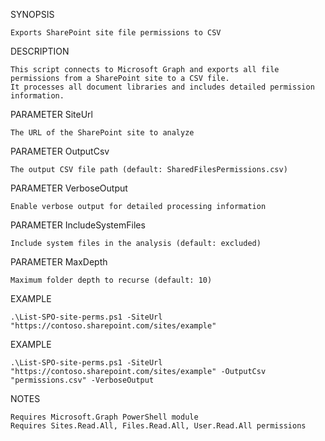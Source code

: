SYNOPSIS

    Exports SharePoint site file permissions to CSV

DESCRIPTION

    This script connects to Microsoft Graph and exports all file permissions from a SharePoint site to a CSV file.
    It processes all document libraries and includes detailed permission information.

PARAMETER SiteUrl

    The URL of the SharePoint site to analyze

PARAMETER OutputCsv

    The output CSV file path (default: SharedFilesPermissions.csv)

PARAMETER VerboseOutput

    Enable verbose output for detailed processing information

PARAMETER IncludeSystemFiles

    Include system files in the analysis (default: excluded)

PARAMETER MaxDepth

    Maximum folder depth to recurse (default: 10)

EXAMPLE

    .\List-SPO-site-perms.ps1 -SiteUrl "https://contoso.sharepoint.com/sites/example"

EXAMPLE

    .\List-SPO-site-perms.ps1 -SiteUrl "https://contoso.sharepoint.com/sites/example" -OutputCsv "permissions.csv" -VerboseOutput

NOTES

    Requires Microsoft.Graph PowerShell module
    Requires Sites.Read.All, Files.Read.All, User.Read.All permissions
